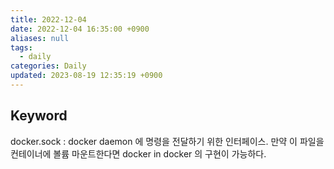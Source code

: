 ```yaml
---
title: 2022-12-04
date: 2022-12-04 16:35:00 +0900
aliases: null
tags:
  - daily
categories: Daily
updated: 2023-08-19 12:35:19 +0900
---
```


## Keyword

docker.sock
: docker daemon 에 명령을 전달하기 위한 인터페이스. 만약 이 파일을 컨테이너에 볼륨 마운트한다면 docker in docker 의 구현이 가능하다.